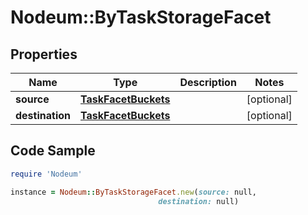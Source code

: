 # Nodeum::ByTaskStorageFacet

## Properties

Name | Type | Description | Notes
------------ | ------------- | ------------- | -------------
**source** | [**TaskFacetBuckets**](TaskFacetBuckets.md) |  | [optional] 
**destination** | [**TaskFacetBuckets**](TaskFacetBuckets.md) |  | [optional] 

## Code Sample

```ruby
require 'Nodeum'

instance = Nodeum::ByTaskStorageFacet.new(source: null,
                                 destination: null)
```


